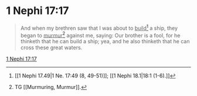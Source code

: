 # 1 Nephi 17:17

> And when my brethren saw that I was about to <u>build</u>[^a] a ship, they began to <u>murmur</u>[^b] against me, saying: Our brother is a fool, for he thinketh that he can build a ship; yea, and he also thinketh that he can cross these great waters.

[1 Nephi 17:17](https://www.churchofjesuschrist.org/study/scriptures/bofm/1-ne/17?lang=eng&id=p17#p17)


[^a]: [[1 Nephi 17.49|1 Ne. 17:49 (8, 49-51)]]; [[1 Nephi 18.1|18:1 (1-6).]]
[^b]: TG [[Murmuring, Murmur]].
